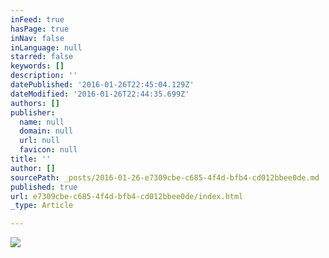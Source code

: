```yaml
---
inFeed: true
hasPage: true
inNav: false
inLanguage: null
starred: false
keywords: []
description: ''
datePublished: '2016-01-26T22:45:04.129Z'
dateModified: '2016-01-26T22:44:35.699Z'
authors: []
publisher:
  name: null
  domain: null
  url: null
  favicon: null
title: ''
author: []
sourcePath: _posts/2016-01-26-e7309cbe-c685-4f4d-bfb4-cd012bbee0de.md
published: true
url: e7309cbe-c685-4f4d-bfb4-cd012bbee0de/index.html
_type: Article

---
```

![](https://the-grid-user-content.s3-us-west-2.amazonaws.com/4b8bba81-a881-4a49-8722-c905335583e8.jpg)